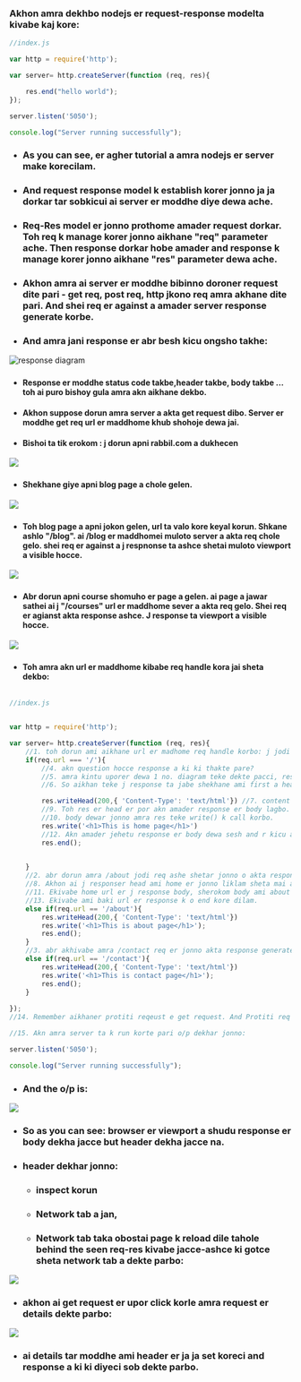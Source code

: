 ### Akhon amra dekhbo nodejs er request-response modelta kivabe kaj kore:


```javascript
//index.js

var http = require('http'); 

var server= http.createServer(function (req, res){

    res.end("hello world");
});

server.listen('5050');

console.log("Server running successfully");

 ```
###
- ### As you can see, er agher tutorial a amra nodejs er server make korecilam.
- ### And request response model k establish korer jonno ja ja dorkar tar sobkicui ai server er moddhe diye dewa ache.
- ### Req-Res model er jonno prothome amader request dorkar. Toh req k manage korer jonno aikhane "req" parameter ache. Then response dorkar hobe amader and response k manage korer jonno aikhane "res" parameter dewa ache.
- ### Akhon amra ai server er moddhe bibinno doroner request dite pari - get req, post req, http jkono req amra akhane dite pari. And shei req er against a amader server response generate korbe.
- ### And amra jani response er abr besh kicu ongsho takhe:
![response diagram](./images/1.png)
###
- #### Response er moddhe status code takbe,header takbe, body takbe ... toh ai puro bishoy gula amra akn aikhane dekbo.
- #### Akhon suppose dorun amra server a akta get request dibo. Server er moddhe get req url er maddhome khub shohoje dewa jai.
- #### Bishoi ta tik erokom : j dorun apni rabbil.com a dukhecen
![](./images/2.png)
###
- #### Shekhane giye apni blog page a chole gelen.
![](./images/3.png)
###
- #### Toh blog page a apni jokon gelen, url ta valo kore keyal korun. Shkane ashlo "/blog". ai /blog er maddhomei muloto server a akta req chole gelo. shei req er against a j respnonse ta ashce shetai muloto viewport a visible hocce.
![](./images/4.png)
###
- #### Abr dorun apni course shomuho er page a gelen. ai page a jawar sathei ai j "/courses" url er maddhome sever a akta req gelo. Shei req er agianst akta response ashce. J response ta viewport a visible hocce.
![](./images/6.png)

###
- #### Toh amra akn url er maddhome kibabe req handle kora jai sheta dekbo:


```javascript 

//index.js


var http = require('http'); 

var server= http.createServer(function (req, res){
    //1. toh dorun ami aikhane url er madhome req handle korbo: j jodi home url a req ashe shekhetre amra akta response create korbo:
    if(req.url === '/'){
        //4. akn question hocce response a ki ki thakte pare?
        //5. amra kintu uporer dewa 1 no. diagram teke dekte pacci, response a status code takbe,response header takbe,response body takbe etc takhte pare responser moddhe.
        //6. So aikhan teke j response ta jabe shekhane ami first a head diye dicci. Er jonno amra response er writeHead() method k call korbo. So head er moddhe amra response er status code dite pari,aikhane r o onk option dewa jai jemon content type diye dite pari, r bakigula amra gradually shikte takbo. Apatoto amra aikhane status code and content type dicci.

        res.writeHead(200,{ 'Content-Type': 'text/html'}) //7. content type dewar jonno ami aikhane akta object create korlam. Ei obj er vitore sudumatro content type noi er moddhe amra r o onk kicui dite parbo. Jgula amra pore shikbo.
        //9. Toh res er head er por akn amader response er body lagbo.
        //10. body dewar jonno amra res teke write() k call korbo.
        res.write('<h1>This is home page</h1>')
        //12. Akn amader jehetu response er body dewa sesh and r kicu ai muhurte dewar moto nai, tai amader k server k janate hobe j amader response dewa sesh tumi akn response k end kore daw. Er jonno amader res.end() k call korte hobe tailei hoye jabe;
        res.end();

         
    }
    //2. abr dorun amra /about jodi req ashe shetar jonno o akta response generate korbo:
    //8. Akhon ai j responser head ami home er jonno liklam sheta mai about and contact url o likhe dilam.
    //11. Ekivabe home url er j response body, sherokom body ami about and contact er jonno o likhe dite parbo.
    //13. Ekivabe ami baki url er response k o end kore dilam.
    else if(req.url == '/about'){
        res.writeHead(200,{ 'Content-Type': 'text/html'})
        res.write('<h1>This is about page</h1>');
        res.end();
    }
    //3. abr akhivabe amra /contact req er jonno akta response generate korte pari:
    else if(req.url == '/contact'){
        res.writeHead(200,{ 'Content-Type': 'text/html'})
        res.write('<h1>This is contact page</h1>');
        res.end();
    }  
    
});
//14. Remember aikhaner protiti reqeust e get request. And Protiti req er response hishebe head and body taktece.

//15. Akn amra server ta k run korte pari o/p dekhar jonno:

server.listen('5050');

console.log("Server running successfully");

```

### 
- ### And the o/p is:

![](./images/7.png)

###
- ### So as you can see: browser er viewport a shudu response er body dekha jacce but header dekha jacce na.
- ### header dekhar jonno:
    - ### inspect korun
    - ### Network tab a jan,
    - ### Network tab taka obostai page k reload dile tahole behind the seen req-res kivabe jacce-ashce ki gotce sheta network tab a dekte parbo:
![](./images/8.png)
###
- ### akhon ai get request er upor click korle amra request er details dekte parbo:
![](./images/9.png)
- ### ai details tar moddhe ami header er ja ja set koreci and response a ki ki diyeci sob dekte parbo.